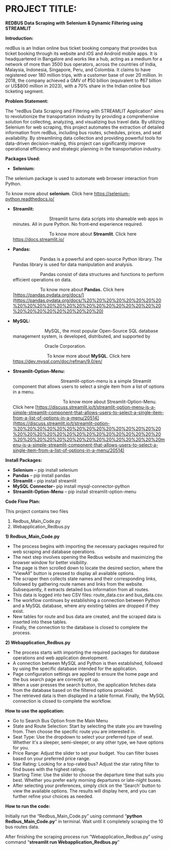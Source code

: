 ﻿# PROJECT TITLE:
**REDBUS Data Scraping with Selenium & Dynamic Filtering using STREAMLIT**

**Introduction:**

redBus is an Indian online bus ticket booking company that provides bus ticket booking through its website and iOS and Android mobile apps. It is headquartered in Bangalore and works like a hub, acting as a medium for a network of more than 3500 bus operators, across the countries of India, Malaysia, Indonesia, Singapore, Peru, and Colombia. It claims to have registered over 180 million trips, with a customer base of over 20 million. In 2018, the company achieved a GMV of ₹50 billion (equivalent to ₹67 billion or US$800 million in 2023), with a 70% share in the Indian online bus ticketing segment.

**Problem Statement:**

The "redBus Data Scraping and Filtering with STREAMLIT Application" aims to revolutionize the transportation industry by providing a comprehensive solution for collecting, analyzing, and visualizing bus travel data. By utilizing Selenium for web scraping, this project automates the extraction of detailed information from redBus, including bus routes, schedules, prices, and seat availability. By streamlining data collection and providing powerful tools for data-driven decision-making, this project can significantly improve operational efficiency and strategic planning in the transportation industry.

**Packages Used:**

- **Selenium:**

The selenium package is used to automate web browser interaction from Python.

To know more about **selenium**. Click here <https://selenium-python.readthedocs.io/>

- **Streamlit:**

  `                `Streamlit turns data scripts into shareable web apps in minutes. All in pure Python. No front‑end experience required.

  `                `To know more about **Streamlit**. Click here <https://docs.streamlit.io/>

- **Pandas:**

  `            `Pandas is a powerful and open-source Python library. The Pandas library is used for data manipulation and analysis.

  `            `Pandas consist of data structures and functions to perform efficient operations on data.

  `            `To know more about **Pandas.** Click here [https://pandas.pydata.org/docs/](https://pandas.pydata.org/docs/%20%20%20%20%20%20%20%20%20%20%20%20%20%20%20%20%20%20%20%20%20%20%20%20%20%20%20%20%20%20%20%20) 

- **MySQL:**

  `              `MySQL, the most popular Open-Source SQL database management system, is developed, distributed, and supported by 

  `              `Oracle Corporation. 

  `               `To know more about **MySQL**. Click here <https://dev.mysql.com/doc/refman/9.0/en/>

- **Streamlit-Option-Menu:**
  
  `                     `Streamlit-option-menu is a simple Streamlit component that allows users to select a single item from a list of options in a menu.

  `                      `To know more about Streamlit-Option-Menu. Click here [https://discuss.streamlit.io/t/streamlit-option-menu-is-a-simple-streamlit-component-that-allows-users-to-select-a-single-item-from-a-list-of-options-in-a-menu/20514](https://discuss.streamlit.io/t/streamlit-option-%20%20%20%20%20%20%20%20%20%20%20%20%20%20%20%20%20%20%20%20%20%20%20%20%20%20%20%20%20%20%20%20%20%20%20%20%20%20%20%20%20%20%20%20%20menu-is-a-simple-streamlit-component-that-allows-users-to-select-a-single-item-from-a-list-of-options-in-a-menu/20514)

**Install Packages:**

- **Selenium** – pip install selenium
- **Pandas** – pip install pandas
- **Streamlit** – pip install streamlit
- **MySQL** **Connector**– pip install mysql-connector-python
- **Streamlit-Option-Menu** – pip install streamlit-option-menu

**Code Flow Plan:**

This project contains two files

1) Redbus\_Main\_Code.py
1) Webapplication\_Redbus.py

**1) Redbus\_Main\_Code.py**

- The process begins with importing the necessary packages required for web scraping and database operations. 
- The next step involves opening the Redbus website and maximizing the browser window for better visibility. 
- The page is then scrolled down to locate the desired section, where the "ViewAll" button is pressed to display all available options. 
- The scraper then collects state names and their corresponding links, followed by gathering route names and links from the website. Subsequently, it extracts detailed bus information from all routes. 
- This data is logged into two CSV files: route\_data.csv and bus\_data.csv. 
- The workflow continues by establishing a connection between Python and a MySQL database, where any existing tables are dropped if they exist. 
- New tables for route and bus data are created, and the scraped data is inserted into these tables. 
- Finally, the connection to the database is closed to complete the process.

**2) Webapplication\_Redbus.py**

- The process starts with importing the required packages for database operations and web application development. 
- A connection between MySQL and Python is then established, followed by using the specific database intended for the application.
- Page configuration settings are applied to ensure the home page and the bus search page are correctly set up. 
- When a user presses the search button, the application fetches data from the database based on the filtered options provided. 
- The retrieved data is then displayed in a table format. Finally, the MySQL connection is closed to complete the workflow.

**How to use the application:**

- Go to Search Bus Option from the Main Menu
- State and Route Selection: Start by selecting the state you are traveling from. Then choose the specific route you are interested in.
- Seat Type: Use the dropdown to select your preferred type of seat. Whether it's a sleeper, semi-sleeper, or any other type, we have options for you.
- Price Range: Adjust the slider to set your budget. You can filter buses based on your preferred price range.
- Star Rating: Looking for a top-rated bus? Adjust the star rating filter to find buses with the highest ratings.
- Starting Time: Use the slider to choose the departure time that suits you best. Whether you prefer early morning departures or late-night buses.
- After selecting your preferences, simply click on the 'Search' button to view the available options. The results will display here, and you can further refine your choices as needed. 

**How to run the code:**

Initially run the “Redbus\_Main\_Code.py” using command “**python Redbus\_Main\_Code.py**” in terminal. Wait until it completely scraping the 10 bus routes data.

After finishing the scraping process run “Webapplication\_Redbus.py” using command “**streamlit run Webapplication\_Redbus.py**”









